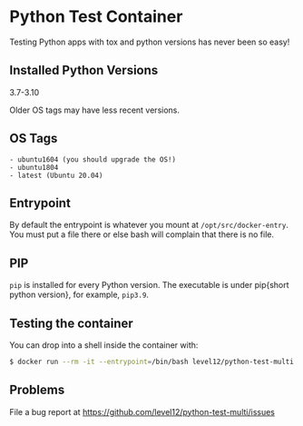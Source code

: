 # Python Test Container

Testing Python apps with tox and python versions has never been so easy!

## Installed Python Versions

3.7-3.10

Older OS tags may have less recent versions.

## OS Tags

    - ubuntu1604 (you should upgrade the OS!)
    - ubuntu1804
    - latest (Ubuntu 20.04)

## Entrypoint

By default the entrypoint is whatever you mount at `/opt/src/docker-entry`.
You must put a file there or else bash will complain that there is no file.

## PIP

`pip` is installed for every Python version. The executable is under pip{short
python version}, for example, `pip3.9`.

## Testing the container

You can drop into a shell inside the container with:

```sh
$ docker run --rm -it --entrypoint=/bin/bash level12/python-test-multi
```

## Problems

File a bug report at https://github.com/level12/python-test-multi/issues
